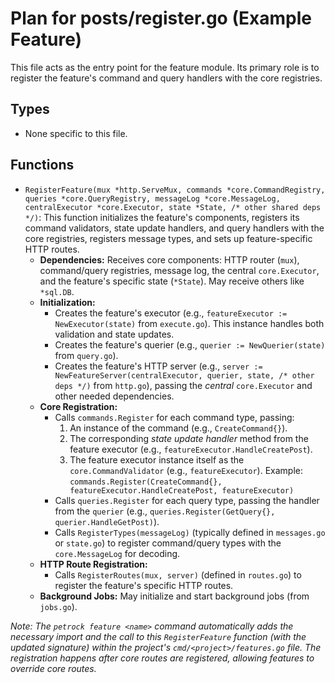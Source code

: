 # Plan for posts/register.go (Example Feature)

This file acts as the entry point for the feature module. Its primary role is to register the feature's command and query handlers with the core registries.

## Types

- None specific to this file.

## Functions

- `RegisterFeature(mux *http.ServeMux, commands *core.CommandRegistry, queries *core.QueryRegistry, messageLog *core.MessageLog, centralExecutor *core.Executor, state *State, /* other shared deps */)`: This function initializes the feature's components, registers its command validators, state update handlers, and query handlers with the core registries, registers message types, and sets up feature-specific HTTP routes.
  - **Dependencies:** Receives core components: HTTP router (`mux`), command/query registries, message log, the central `core.Executor`, and the feature's specific state (`*State`). May receive others like `*sql.DB`.
  - **Initialization:**
    - Creates the feature's executor (e.g., `featureExecutor := NewExecutor(state)` from `execute.go`). This instance handles both validation and state updates.
    - Creates the feature's querier (e.g., `querier := NewQuerier(state)` from `query.go`).
    - Creates the feature's HTTP server (e.g., `server := NewFeatureServer(centralExecutor, querier, state, /* other deps */)` from `http.go`), passing the *central* `core.Executor` and other needed dependencies.
  - **Core Registration:**
    - Calls `commands.Register` for each command type, passing:
        1. An instance of the command (e.g., `CreateCommand{}`).
        2. The corresponding *state update handler* method from the feature executor (e.g., `featureExecutor.HandleCreatePost`).
        3. The feature executor instance itself as the `core.CommandValidator` (e.g., `featureExecutor`).
        Example: `commands.Register(CreateCommand{}, featureExecutor.HandleCreatePost, featureExecutor)`
    - Calls `queries.Register` for each query type, passing the handler from the `querier` (e.g., `queries.Register(GetQuery{}, querier.HandleGetPost)`).
    - Calls `RegisterTypes(messageLog)` (typically defined in `messages.go` or `state.go`) to register command/query types with the `core.MessageLog` for decoding.
  - **HTTP Route Registration:**
    - Calls `RegisterRoutes(mux, server)` (defined in `routes.go`) to register the feature's specific HTTP routes.
  - **Background Jobs:** May initialize and start background jobs (from `jobs.go`).

_Note: The `petrock feature <name>` command automatically adds the necessary import and the call to this `RegisterFeature` function (with the updated signature) within the project's `cmd/<project>/features.go` file. The registration happens *after* core routes are registered, allowing features to override core routes._
